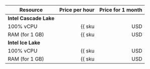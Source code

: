 | Resource | Price per hour | Price for 1 month |
|----------------|---------------------------------------------------------------:|---------------------------------------------------------------------:|
| **Intel Cascade Lake** |
| 100% vCPU | {{ sku|USD|mdb.cluster.elasticsearch.v2.cpu.c100|string }} | {{ sku|USD|mdb.cluster.elasticsearch.v2.cpu.c100|month|string }} |
| RAM (for 1 GB) | {{ sku|USD|mdb.cluster.elasticsearch.v2.ram.platinum|string }} | {{ sku|USD|mdb.cluster.elasticsearch.v2.ram.platinum|month|string }} |
| **Intel Ice Lake** |
| 100% vCPU | {{ sku|USD|mdb.cluster.elasticsearch.v3.cpu.c100|string }} | {{ sku|USD|mdb.cluster.elasticsearch.v3.cpu.c100|month|string }} |
| RAM (for 1 GB) | {{ sku|USD|mdb.cluster.elasticsearch.v3.ram.platinum|string }} | {{ sku|USD|mdb.cluster.elasticsearch.v3.ram.platinum|month|string }} |